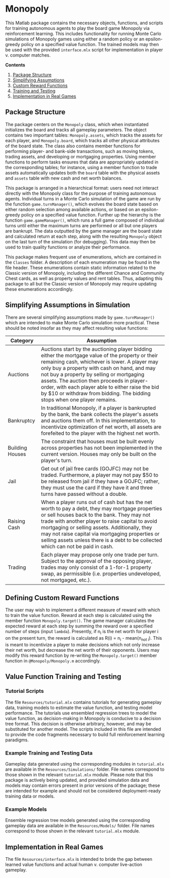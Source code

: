 # Monopoly

This Matlab package contains the necessary objects, functions, and scripts for training autonomous agents to play the board game Monopoly via reinforcement learning. This includes functionality for running Monte Carlo simulations of Monopoly games using either a random policy or an epsilon-greedy policy on a specified value function. The trained models may then be used with the provided `interface.mlx` script for implementation in player v. computer matches.

**Contents**
1. [Package Structure](#package-structure)
2. [Simplifying Assumptions](#simplifying-assumptions-in-simulation)
3. [Custom Reward Functions](#defining-custom-reward-functions)
5. [Training and Testing](#value-function-training-and-testing)
6. [Implementation in Real Games](#implementation-in-real-games)

## Package Structure

The package centers on the `Monopoly` class, which when instantiated initializes the board and tracks all gameplay parameters. The object contains two important tables: `Monopoly.assets`, which tracks the assets for each player, and `Monopoly.board`, which tracks all other physical attributes of the board state. The class also contains member functions for performing player- and bank-side transactions, such as moving tokens, trading assets, and developing or mortgaging properties. Using member functions to perform tasks ensures that data are appropriately updated in the corresponding tables; for instance, using a member function to trade assets automatically updates both the `board` table with the physical assets and `assets` table with new cash and net worth balances.

This package is arranged in a hierarchical format: users need not interact directly with the Monopoly class for the purpose of training autonomous agents. Individual turns in a Monte Carlo simulation of the game are run by the function `game.turnManager()`, which evolves the board state based on either random selection among available actions, or based on an epsilon-greedy policy on a specified value function. Further up the hierarchy is the function `game.gameManager()`, which runs a full game composed of individual turns until either the maximum turns are performed or all but one players are bankrupt. The data outputted by the game manager are the board state and calculated return at each step, along with the resulting `Monopoly` object on the last turn of the simulation (for debugging). This data may then be used to train quality functions or analyze their performance.

This package makes frequent use of enumerations, which are contained in the `Classes` folder. A description of each enumeration may be found in the file header. These enumerations contain static information related to the Classic version of Monopoly, including the different Chance and Community Chest cards, as well as property values and rent tables. Thus, adapting this package to all but the Classic version of Monopoly may require updating these enumerations accordingly.

## Simplifying Assumptions in Simulation

There are several simplifying assumptions made by `game.turnManager()` which are intended to make Monte Carlo simulation more practical. These should be noted insofar as they may affect resulting value functions:

| Category | Assumption |
| ----------- | ----------- |
| Auctions | Auctions start by the auctioning player bidding either the mortgage value of the property or their remaining cash, whichever is lower. A player may only buy a property with cash on hand, and may not buy a property by selling or mortgaging assets. The auction then proceeds in player-order, with each player able to either raise the bid by $10 or withdraw from bidding. The bidding stops when one player remains. |
| Bankruptcy | In traditional Monopoly, if a player is bankrupted by the bank, the bank collects the player's assets and auctions them off. In this implementation, to incentivize optimization of net worth, all assets are forefeited to the player with the highest net worth. |
| Building Houses | The constraint that houses must be built evenly across properties has not been implemented in the current version. Houses may only be built on the player's turn. |
| Jail | Get out of jail free cards (GOJFC) may not be traded. Furthermore, a player may not pay $50 to be released from jail if they have a GOJFC; rather, they must use the card if they have it and three turns have passed without a double. |
| Raising Cash | When a player runs out of cash but has the net worth to pay a debt, they may mortgage properties or sell houses back to the bank. They may not trade with another player to raise capital to avoid mortgaging or selling assets. Additionally, they may not raise capital via mortgaging properties or selling assets unless there is a debt to be collected which can not be paid in cash. |
| Trading | Each player may propose only one trade per turn. Subject to the approval of the opposing player, trades may only consist of a 1-for-1 property swap, as permissible (i.e. properties undeveloped, not mortgaged, etc.). |

## Defining Custom Reward Functions

The user may wish to implement a different measure of reward with which to train the value function. Reward at each step is calculated using the member function `Monopoly.target()`. The game manager calculates the expected reward at each step by summing the reward over a specified number of steps (input `lambda`). Presently, if n<sub>i</sub> is the net worth for player i on the present turn, the reward is calculated as R(i) = n<sub>i</sub> - mean(n<sub>not i</sub>). This is meant to incentivize a player to make decisions which not only increase their net worth, but decrease the net worth of their opponents. Users may modify this reward function by re-writing the `Monopoly.target()` member function in `@Monopoly/Monopoly.m` accordingly.

## Value Function Training and Testing

### Tutorial Scripts
The file `Resources/tutorial.mlx` contains tutorials for generating gameplay data, training models to estimate the value function, and testing model performance. The tutorials use ensembled regression trees to model the value function, as decision-making in Monopoly is conducive to a decision tree format. This decision is otherwise arbitrary, however, and may be substituted for another model. The scripts included in this file are intended to provide the code fragments necessary to build full reinforcement learning paradigms.

### Example Training and Testing Data
Gameplay data generated using the corresponding modules in `tutorial.mlx` are available in the `Resources/Simulations/` folder. File names correspond to those shown in the relevant `tutorial.mlx` module. Please note that this package is actively being updated, and provided simulation data and models may contain errors present in prior versions of the package; these are intended for example and should not be considered deployment-ready training data or models.

### Example Models
Ensemble regression tree models generated using the corresponding gameplay data are available in the `Resources/Models/` folder. File names correspond to those shown in the relevant `tutorial.mlx` module.

## Implementation in Real Games
The file `Resources/interface.mlx` is intended to bride the gap between learned value functions and actual human v. computer live-action gameplay. 
